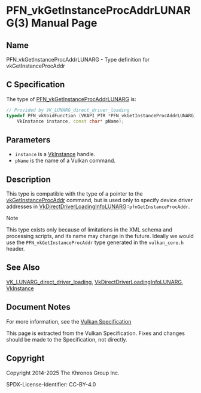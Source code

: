 # PFN\_vkGetInstanceProcAddrLUNARG(3) Manual Page

## Name

PFN\_vkGetInstanceProcAddrLUNARG - Type definition for vkGetInstanceProcAddr



## [](#_c_specification)C Specification

The type of [PFN\_vkGetInstanceProcAddrLUNARG](https://registry.khronos.org/vulkan/specs/latest/man/html/PFN_vkGetInstanceProcAddrLUNARG.html) is:

```c++
// Provided by VK_LUNARG_direct_driver_loading
typedef PFN_vkVoidFunction (VKAPI_PTR *PFN_vkGetInstanceProcAddrLUNARG)(
    VkInstance instance, const char* pName);
```

## [](#_parameters)Parameters

- `instance` is a [VkInstance](https://registry.khronos.org/vulkan/specs/latest/man/html/VkInstance.html) handle.
- `pName` is the name of a Vulkan command.

## [](#_description)Description

This type is compatible with the type of a pointer to the [vkGetInstanceProcAddr](https://registry.khronos.org/vulkan/specs/latest/man/html/vkGetInstanceProcAddr.html) command, but is used only to specify device driver addresses in [VkDirectDriverLoadingInfoLUNARG](https://registry.khronos.org/vulkan/specs/latest/man/html/VkDirectDriverLoadingInfoLUNARG.html)::`pfnGetInstanceProcAddr`.

Note

This type exists only because of limitations in the XML schema and processing scripts, and its name may change in the future. Ideally we would use the `PFN_vkGetInstanceProcAddr` type generated in the `vulkan_core.h` header.

## [](#_see_also)See Also

[VK\_LUNARG\_direct\_driver\_loading](https://registry.khronos.org/vulkan/specs/latest/man/html/VK_LUNARG_direct_driver_loading.html), [VkDirectDriverLoadingInfoLUNARG](https://registry.khronos.org/vulkan/specs/latest/man/html/VkDirectDriverLoadingInfoLUNARG.html), [VkInstance](https://registry.khronos.org/vulkan/specs/latest/man/html/VkInstance.html)

## [](#_document_notes)Document Notes

For more information, see the [Vulkan Specification](https://registry.khronos.org/vulkan/specs/latest/html/vkspec.html#PFN_vkGetInstanceProcAddrLUNARG)

This page is extracted from the Vulkan Specification. Fixes and changes should be made to the Specification, not directly.

## [](#_copyright)Copyright

Copyright 2014-2025 The Khronos Group Inc.

SPDX-License-Identifier: CC-BY-4.0
